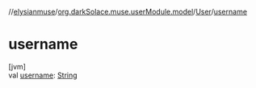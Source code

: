 //[elysianmuse](../../../index.md)/[org.darkSolace.muse.userModule.model](../index.md)/[User](index.md)/[username](username.md)

# username

[jvm]\
val [username](username.md): [String](https://kotlinlang.org/api/latest/jvm/stdlib/kotlin/-string/index.html)
